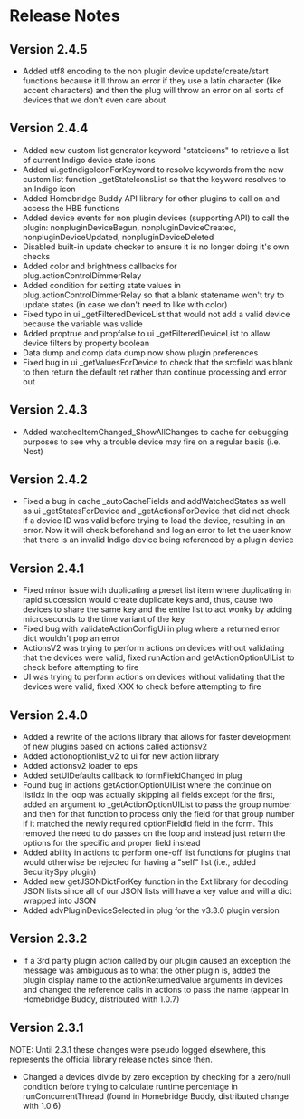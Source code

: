 Release Notes
==========

Version 2.4.5
---------------

* Added utf8 encoding to the non plugin device update/create/start functions because it'll throw an error if they use a latin character (like accent characters) and then the plug will throw an error on all sorts of devices that we don't even care about

Version 2.4.4
---------------

* Added new custom list generator keyword "stateicons" to retrieve a list of current Indigo device state icons
* Added ui.getIndigoIconForKeyword to resolve keywords from the new custom list function _getStateIconsList so that the keyword resolves to an Indigo icon
* Added Homebridge Buddy API library for other plugins to call on and access the HBB functions
* Added device events for non plugin devices (supporting API) to call the plugin: nonpluginDeviceBegun, nonpluginDeviceCreated, nonpluginDeviceUpdated, nonpluginDeviceDeleted
* Disabled built-in update checker to ensure it is no longer doing it's own checks
* Added color and brightness callbacks for plug.actionControlDimmerRelay
* Added condition for setting state values in plug.actionControlDimmerRelay so that a blank statename won't try to update states (in case we don't need to like with color)
* Fixed typo in ui _getFilteredDeviceList that would not add a valid device because the variable was valide
* Added proptrue and propfalse to ui _getFilteredDeviceList to allow device filters by property boolean
* Data dump and comp data dump now show plugin preferences
* Fixed bug in ui _getValuesForDevice to check that the srcfield was blank to then return the default ret rather than continue processing and error out

Version 2.4.3
---------------

* Added watchedItemChanged_ShowAllChanges to cache for debugging purposes to see why a trouble device may fire on a regular basis (i.e. Nest)

Version 2.4.2
---------------

* Fixed a bug in cache _autoCacheFields and addWatchedStates as well as ui _getStatesForDevice and _getActionsForDevice that did not check if a device ID was valid before trying to load the device, resulting in an error.  Now it will check beforehand and log an error to let the user know that there is an invalid Indigo device being referenced by a plugin device

Version 2.4.1
---------------

* Fixed minor issue with duplicating a preset list item where duplicating in rapid succession would create duplicate keys and, thus, cause two devices to share the same key and the entire list to act wonky by adding microseconds to the time variant of the key
* Fixed bug with validateActionConfigUi in plug where a returned error dict wouldn't pop an error
* ActionsV2 was trying to perform actions on devices without validating that the devices were valid, fixed runAction and getActionOptionUIList to check before attempting to fire
* UI was trying to perform actions on devices without validating that the devices were valid, fixed XXX to check before attempting to fire

Version 2.4.0
---------------

* Added a rewrite of the actions library that allows for faster development of new plugins based on actions called actionsv2
* Added actionoptionlist_v2 to ui for new action library
* Added actionsv2 loader to eps
* Added setUIDefaults callback to formFieldChanged in plug
* Found bug in actions getActionOptionUIList where the continue on listIdx in the loop was actually skipping all fields except for the first, added an argument to _getActionOptionUIList to pass the group number and then for that function to process only the field for that group number if it matched the newly required optionFieldId field in the form.  This removed the need to do passes on the loop and instead just return the options for the specific and proper field instead
* Added ability in actions to perform one-off list functions for plugins that would otherwise be rejected for having a "self" list (i.e., added SecuritySpy plugin)
* Added new getJSONDictForKey function in the Ext library for decoding JSON lists since all of our JSON lists will have a key value and will a dict wrapped into JSON
* Added advPluginDeviceSelected in plug for the v3.3.0 plugin version

Version 2.3.2
---------------

* If a 3rd party plugin action called by our plugin caused an exception the message was ambiguous as to what the other plugin is, added the plugin display name to the actionReturnedValue arguments in devices and changed the reference calls in actions to pass the name (appear in Homebridge Buddy, distributed with 1.0.7)

Version 2.3.1
---------------

NOTE: Until 2.3.1 these changes were pseudo logged elsewhere, this represents the official library release notes since then.

* Changed a devices divide by zero exception by checking for a zero/null condition before trying to calculate runtime percentage in runConcurrentThread (found in Homebridge Buddy, distributed change with 1.0.6)
